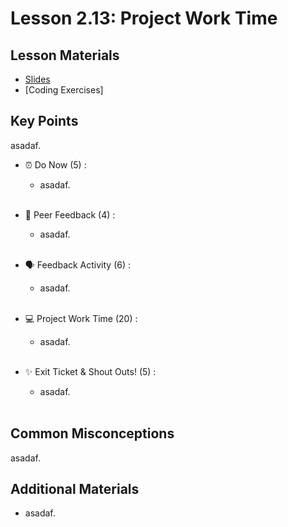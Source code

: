 # Lesson 2.13: Project Work Time

## Lesson Materials
- [Slides](https://docs.google.com/presentation/d/1GuiqBSeFStW9mQuiBbAUsn9JFHbIEt-6KvIjnpm109M/edit?usp=sharing)
- [Coding Exercises]

## Key Points
asadaf.

- ⏰ Do Now (5) : 
    -  asadaf. <br><br>

- 👥 Peer Feedback (4) : 
    - asadaf.<br><br>

- 🗣️ Feedback Activity (6) :
    - asadaf.<br><br>

- 💻 Project Work Time (20) : 
    - asadaf. <br><br>

- ✨ Exit Ticket & Shout Outs! (5) : 
    - asadaf. <br><br>


## Common Misconceptions
asadaf.


## Additional Materials
- asadaf.
